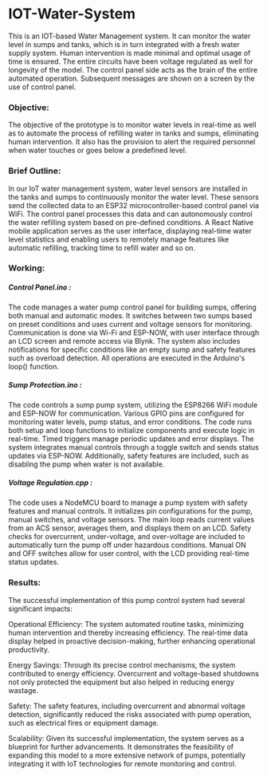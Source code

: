 # IOT-Water-System

This is an IOT-based Water Management system. It can monitor the water level in sumps and tanks, which is in turn integrated with a fresh water supply system. Human intervention is made minimal and optimal usage of time is ensured. The entire circuits have been voltage regulated as well for longevity of the model. The control panel side acts as the brain of the entire automated operation. Subsequent messages are shown on a screen by the use of control panel.

### Objective:

The objective of the prototype is to monitor water levels in real-time as well as to automate the process of refilling water in tanks and sumps, eliminating human intervention. It also has the provision to alert the required personnel when water touches or goes below a predefined level. 

### Brief Outline:

In our IoT water management system, water level sensors are installed in the tanks and sumps to continuously monitor the water level. These sensors send the collected data to an ESP32 microcontroller-based control panel via WiFi. The control panel processes this data and can autonomously control the water refilling system based on pre-defined conditions. A React Native mobile application serves as the user interface, displaying real-time water level statistics and enabling users to remotely manage features like automatic refilling, tracking time to refill water and so on.

### Working:

##### Control Panel.ino : 

The code manages a water pump control panel for building sumps, offering both manual and automatic modes. It switches between two sumps based on preset conditions and uses current and voltage sensors for monitoring. Communication is done via Wi-Fi and ESP-NOW, with user interface through an LCD screen and remote access via Blynk. The system also includes notifications for specific conditions like an empty sump and safety features such as overload detection. All operations are executed in the Arduino's loop() function.

##### Sump Protection.ino :
 
The code controls a sump pump system, utilizing the ESP8266 WiFi module and ESP-NOW for communication. Various GPIO pins are configured for monitoring water levels, pump status, and error conditions. The code runs both setup and loop functions to initialize components and execute logic in real-time. Timed triggers manage periodic updates and error displays. The system integrates manual controls through a toggle switch and sends status updates via ESP-NOW. Additionally, safety features are included, such as disabling the pump when water is not available.

##### Voltage Regulation.cpp :

The code uses a NodeMCU board to manage a pump system with safety features and manual controls. It initializes pin configurations for the pump, manual switches, and voltage sensors. The main loop reads current values from an ACS sensor, averages them, and displays them on an LCD. Safety checks for overcurrent, under-voltage, and over-voltage are included to automatically turn the pump off under hazardous conditions. Manual ON and OFF switches allow for user control, with the LCD providing real-time status updates.

### Results:

The successful implementation of this pump control system had several significant impacts:

Operational Efficiency:
The system automated routine tasks, minimizing human intervention and thereby increasing efficiency. The real-time data display helped in proactive decision-making, further enhancing operational productivity.

Energy Savings:
Through its precise control mechanisms, the system contributed to energy efficiency. Overcurrent and voltage-based shutdowns not only protected the equipment but also helped in reducing energy wastage.

Safety:
The safety features, including overcurrent and abnormal voltage detection, significantly reduced the risks associated with pump operation, such as electrical fires or equipment damage.

Scalability:
Given its successful implementation, the system serves as a blueprint for further advancements. It demonstrates the feasibility of expanding this model to a more extensive network of pumps, potentially integrating it with IoT technologies for remote monitoring and control.
